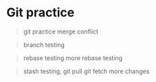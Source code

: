 # Git practice

> git practice merge conflict

> branch testing

> rebase testing
> more rebase testing

> stash testing, git pull git fetch
> more changes

